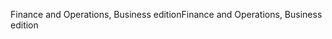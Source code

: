 <span data-ttu-id="0bff3-101">Finance and Operations, Business edition</span><span class="sxs-lookup"><span data-stu-id="0bff3-101">Finance and Operations, Business edition</span></span>
